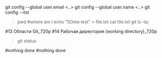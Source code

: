 
git config --global user.email <..>
git config --global user.name <..>
git config --list

> pwd #where am I
> echo "SOme text" > file.txt
> cat file.txt
>git ls -la;


#13 Области Git_720p
#14 Рабочая директория (working directory)_720p

>git status

#nothing done
#nothing done